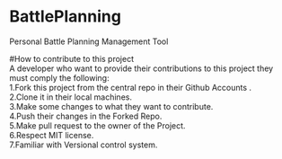 # BattlePlanning
Personal Battle Planning Management Tool<br>

#How to contribute to this project<br>
A developer who want to provide their contributions to this project they must comply the following:<br>
1.Fork this project from the central repo in their Github Accounts .<br>
2.Clone it in their local machines.<br>
3.Make some changes to what they want to contribute.<br>
4.Push their changes in the Forked Repo.<br>
5.Make pull request to the owner of the Project.<br>
6.Respect MIT license.<br>
7.Familiar with Versional control system.<br>
